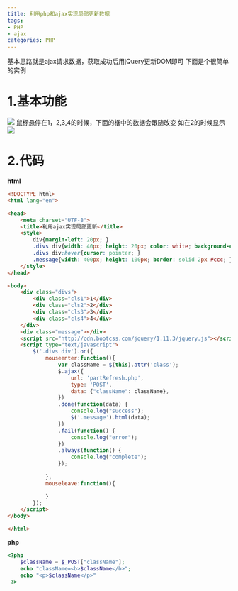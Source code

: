 ```yaml
---
title: 利用php和ajax实现局部更新数据
tags: 
- PHP
- ajax
categories: PHP
---
```

基本思路就是ajax请求数据，获取成功后用jQuery更新DOM即可
下面是个很简单的实例
# 1.基本功能
![](https://raw.githubusercontent.com/zrysmt/mdPics/master/php-ajax-1.png)
鼠标悬停在1，2,3,4的时候，下面的框中的数据会跟随改变
如在2的时候显示
![](https://raw.githubusercontent.com/zrysmt/mdPics/master/php-ajax-2.png)
# 2.代码
**html**
```html
<!DOCTYPE html>
<html lang="en">

<head>
    <meta charset="UTF-8">
    <title>利用ajax实现局部更新</title>
    <style>
        div{margin-left: 20px; }
        .divs div{width: 40px; height: 20px; color: white; background-color: #008B00; display: inline-block; }
        .divs div:hover{cursor: pointer; }
        .message{width: 400px; height: 100px; border: solid 2px #ccc; }
    </style>
</head>

<body>
    <div class="divs">
        <div class="cls1">1</div>
        <div class="cls2">2</div>
        <div class="cls3">3</div>
        <div class="cls4">4</div>
    </div>
    <div class="message"></div>
    <script src="http://cdn.bootcss.com/jquery/1.11.3/jquery.js"></script>
    <script type="text/javascript">
        $('.divs div').on({
            mouseenter:function(){
                var className = $(this).attr('class');
                $.ajax({
                    url: 'partRefresh.php',
                    type: 'POST',
                    data: {"className": className},
                })
                .done(function(data) {
                    console.log("success");
                    $('.message').html(data);
                })
                .fail(function() {
                    console.log("error");
                })
                .always(function() {
                    console.log("complete");
                });
                
            },
            mouseleave:function(){

            }
        });
    </script>
</body>

</html>
```
**php**
```php
<?php 
    $className = $_POST["className"];
    echo "className=<b>$className</b>";
    echo "<p>$className</p>"
 ?>
```